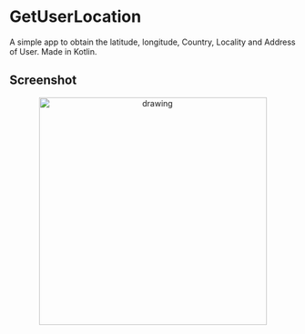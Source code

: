 # GetUserLocation
A simple app to obtain the latitude, longitude, Country, Locality and Address of User. Made in Kotlin.
## Screenshot
<p align="center">
  <img src="https://user-images.githubusercontent.com/65406090/195804171-0441b590-6b6a-4953-8d04-22000169ed6c.png" alt="drawing" width="400"/>
</p>
